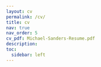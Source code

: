 ```yaml
---
layout: cv
permalink: /cv/
title: cv
nav: true
nav_order: 5
cv_pdf: Michael-Sanders-Resume.pdf
description: 
toc:
  sidebar: left
---
```

